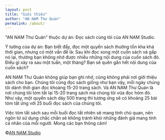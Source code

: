 ```yaml
---
layout: post
title: "Giới thiệu"
author: "AN NAM Thư Quán"
permalink: /about/
---
```


"AN NAM Thư Quán" thuộc dự án: Đọc sách cùng tôi của AN NAM Studio.


Ý tưởng của dự án:
Bạn biết đấy, đọc một quyển sách thường tốn kha khá thời gian, nhưng có một vấn đề là: Sau khi đọc xong một cuốn sách và gấp nó lại, thường bạn không nhớ được nhiều những nội dung của cuốn sách đó. Điều gì xảy ra sau một tuần, một tháng? Bạn sẽ quên gần hết nội dung của cuốn sách?


AN NAM Thư Quán không giúp bạn ghi nhớ, cũng không phải nơi giới thiệu sách cho bạn. Chúng tôi cũng đọc sách giống như bạn vậy, mỗi ngày chúng tôi dành thời gian đọc khoảng 15-20 trang sách. Và AN NAM Thư Quán là nơi chúng tôi tóm tắt lại 15-20 trang sách mà chúng tôi vừa đọc hôm đó. Như vậy, một quyển sách dày 500 trang thì tương ứng sẽ có khoảng 25 bài tóm tắt ứng với 25 buổi đọc sách của chúng tôi.


Việc tóm tắt sách sau mỗi buổi đọc tất nhiên sẽ mang tính chủ quan, nên ngôn từ sử dụng chắc chắn sẽ không tránh khỏi những đánh giá mang tính cá nhân của mỗi người. Mong các bạn thông cảm!


&copy;[AN NAM Studio](https://annamstudio.github.io)
